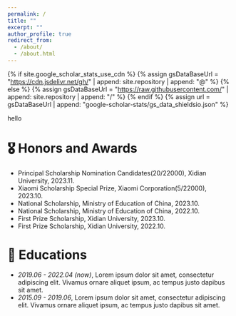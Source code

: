 ```yaml
---
permalink: /
title: ""
excerpt: ""
author_profile: true
redirect_from: 
  - /about/
  - /about.html
---
```


{% if site.google_scholar_stats_use_cdn %}
{% assign gsDataBaseUrl = "https://cdn.jsdelivr.net/gh/" | append: site.repository | append: "@" %}
{% else %}
{% assign gsDataBaseUrl = "https://raw.githubusercontent.com/" | append: site.repository | append: "/" %}
{% endif %}
{% assign url = gsDataBaseUrl | append: "google-scholar-stats/gs_data_shieldsio.json" %}

<span class='anchor' id='about-me'></span>

hello

# 🎖 Honors and Awards
- Principal Scholarship Nomination Candidates(20/22000), Xidian University, 2023.11.
- Xiaomi Scholarship Special Prize, Xiaomi Corporation(5/22000), 2023.10.
- National Scholarship, Ministry of Education of China, 2023.10.
- National Scholarship, Ministry of Education of China, 2022.10.
- First Prize Scholarship, Xidian University, 2023.10.
- First Prize Scholarship, Xidian University, 2022.10.

# 📖 Educations
- *2019.06 - 2022.04 (now)*, Lorem ipsum dolor sit amet, consectetur adipiscing elit. Vivamus ornare aliquet ipsum, ac tempus justo dapibus sit amet. 
- *2015.09 - 2019.06*, Lorem ipsum dolor sit amet, consectetur adipiscing elit. Vivamus ornare aliquet ipsum, ac tempus justo dapibus sit amet. 
